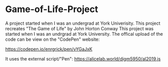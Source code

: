 # Game-of-Life-Project
A project started when I was an undergrad at York Univerisity. This project recreates "The Game of Life" by John Horton Conway
This project was started when I was an undrgrad at York University.
The offical upload of the code can be view on the "CodePen" website:

https://codepen.io/enrgrick/pen/vYGaJxK

It uses the external script/"Pen":
https://alicelab.world/digm5950/al2019.js
